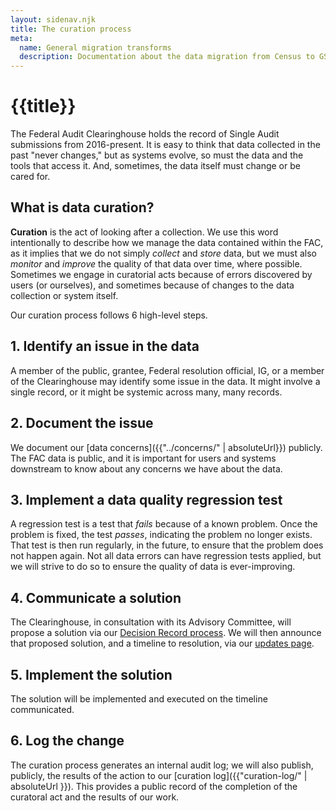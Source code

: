 ```yaml
---
layout: sidenav.njk
title: The curation process
meta:
  name: General migration transforms
  description: Documentation about the data migration from Census to GSA.
---
```


# {{title}}

The Federal Audit Clearinghouse holds the record of Single Audit submissions from 2016-present. It is easy to think that data collected in the past "never changes," but as systems evolve, so must the data and the tools that access it. And, sometimes, the data itself must change or be cared for. 

## What is data curation?

**Curation** is the act of looking after a collection. We use this word intentionally to describe how we manage the data contained within the FAC, as it implies that we do not simply *collect* and *store* data, but we must also *monitor* and *improve* the quality of that data over time, where possible. Sometimes we engage in curatorial acts because of errors discovered by users (or ourselves), and sometimes because of changes to the data collection or system itself.


Our curation process follows 6 high-level steps.

## 1. Identify an issue in the data 

A member of the public, grantee, Federal resolution official, IG, or a member of the Clearinghouse may identify some issue in the data. It might involve a single record, or it might be systemic across many, many records.

## 2. Document the issue 

We document our [data concerns]({{"../concerns/" | absoluteUrl}}) publicly. The FAC data is public, and it is important for users and systems downstream to know about any concerns we have about the data.

## 3. Implement a data quality regression test 

A regression test is a test that *fails* because of a known problem. Once the problem is fixed, the test *passes*, indicating the problem no longer exists. That test is then run regularly, in the future, to ensure that the problem does not happen again. Not all data errors can have regression tests applied, but we will strive to do so to ensure the quality of data is ever-improving.

## 4. Communicate a solution 

The Clearinghouse, in consultation with its Advisory Committee, will propose a solution via our [Decision Record process](https://github.com/GSA-TTS/FAC/blob/main/docs/architecture/decisions/0001-record-architecture-decisions.md). We will then announce that proposed solution, and a timeline to resolution, via our [updates page](https://www.fac.gov/updates/).

## 5. Implement the solution 

The solution will be implemented and executed on the timeline communicated.

## 6. Log the change

The curation process generates an internal audit log; we will also publish, publicly, the results of the action to our [curation log]({{"curation-log/" | absoluteUrl }}). This provides a public record of the completion of the curatoral act and the results of our work.

